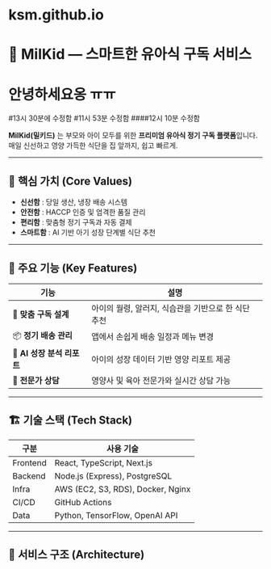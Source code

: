 # ksm.github.io
# 🍼 MilKid — 스마트한 유아식 구독 서비스

# 안녕하세요옹 ㅠㅠ
#13시 30분에 수정함
#11시 53분 수정함
####12시 10분 수정함



**MilKid(밀키드)** 는 부모와 아이 모두를 위한 **프리미엄 유아식 정기 구독 플랫폼**입니다.  
매일 신선하고 영양 가득한 식단을 집 앞까지, 쉽고 빠르게.

---

## 🚀 핵심 가치 (Core Values)

- **신선함** : 당일 생산, 냉장 배송 시스템  
- **안전함** : HACCP 인증 및 엄격한 품질 관리  
- **편리함** : 맞춤형 정기 구독과 자동 결제  
- **스마트함** : AI 기반 아기 성장 단계별 식단 추천  

---

## 🧩 주요 기능 (Key Features)

| 기능 | 설명 |
|------|------|
| 🍼 **맞춤 구독 설계** | 아이의 월령, 알러지, 식습관을 기반으로 한 식단 추천 |
| 📦 **정기 배송 관리** | 앱에서 손쉽게 배송 일정과 메뉴 변경 |
| 🧠 **AI 성장 분석 리포트** | 아이의 성장 데이터 기반 영양 리포트 제공 |
| 💬 **전문가 상담** | 영양사 및 육아 전문가와 실시간 상담 가능 |

---

## 🏗️ 기술 스택 (Tech Stack)

| 구분 | 사용 기술 |
|------|-------------|
| Frontend | React, TypeScript, Next.js |
| Backend | Node.js (Express), PostgreSQL |
| Infra | AWS (EC2, S3, RDS), Docker, Nginx |
| CI/CD | GitHub Actions |
| Data | Python, TensorFlow, OpenAI API |

---

## 📱 서비스 구조 (Architecture)

